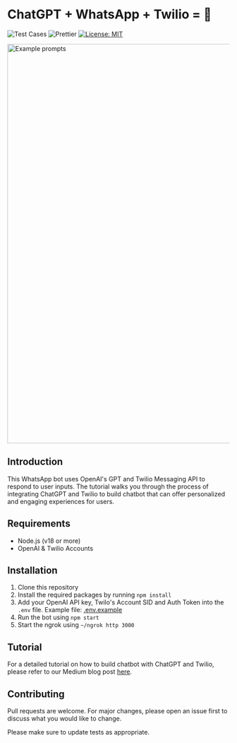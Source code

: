 # ChatGPT + WhatsApp + Twilio = 🚀

![Test Cases](https://github.com/prakharbhardwaj/chatgpt-whatsapp/actions/workflows/test.yml/badge.svg)
![Prettier](https://github.com/prakharbhardwaj/chatgpt-whatsapp/actions/workflows/prettier.yml/badge.svg)
[![License: MIT](https://img.shields.io/badge/License-MIT-yellow.svg)](https://opensource.org/licenses/MIT)

<img width="904" alt="Example prompts" src="https://miro.medium.com/v2/resize:fit:1400/format:webp/1*wEhSSVW6b_t93JSA8U6kbA.png">

## Introduction

This WhatsApp bot uses OpenAI's GPT and Twilio Messaging API to respond to user inputs. The tutorial walks you through the process of integrating ChatGPT and Twilio to build chatbot that can offer personalized and engaging experiences for users.

## Requirements

- Node.js (v18 or more)
- OpenAI & Twilio Accounts

## Installation

1. Clone this repository
2. Install the required packages by running `npm install`
3. Add your OpenAI API key, Twilo's Account SID and Auth Token into the `.env` file. Example file: [.env.example](https://github.com/prakharbhardwaj/chatgpt-whatsapp/blob/main/.env.example)
4. Run the bot using `npm start`
5. Start the ngrok using `~/ngrok http 3000`

## Tutorial

For a detailed tutorial on how to build chatbot with ChatGPT and Twilio, please refer to our Medium blog post [here](https://blog.gogroup.co/building-a-whatsapp-chatbot-that-understands-integrating-chatgpt-and-twilio-f630bc8b9d84).

## Contributing

Pull requests are welcome. For major changes, please open an issue first to discuss what you would like to change.

Please make sure to update tests as appropriate.
